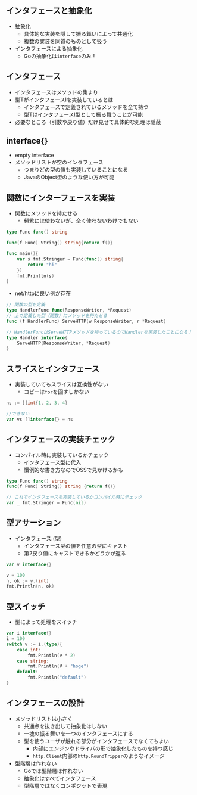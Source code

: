 ## インタフェースと抽象化
- 抽象化
  - 具体的な実装を隠して振る舞いによって共通化
  - 複数の実装を同質のものとして扱う
- インタフェースによる抽象化
  - Goの抽象化は`interface`のみ！

## インタフェース
- インタフェースはメソッドの集まり
- 型TがインタフェースIを実装しているとは
  - インタフェースで定義されているメソッドを全て持つ
  - 型TはインタフェースI型として振る舞うことが可能
- 必要なところ（引数や戻り値）だけ見せて具体的な処理は隠蔽

## interface{}
- empty interface
- メソッドリストが空のインタフェース
  - つまりどの型の値も実装していることになる
  - JavaのObject型のような使い方が可能
 
## 関数にインターフェースを実装
- 関数にメソッドを持たせる
  - 頻繁には使わないが、全く使わないわけでもない
```go
type Func func() string

func(f Func) String() string{return f()}

func main(){
	var s fmt.Stringer = Func(func() string{
		return "hi"
    })
	fmt.Println(s)
}
```
- net/httpに良い例が存在
```go
// 関数の型を定義
type HandlerFunc func(ResponseWriter, *Request)
// 上で定義した型（関数）にメソッドを持たせる
func (f HandlerFunc) ServeHTTP(w ResponseWriter, r *Request)

// HandlerFuncはServeHTTPメソッドを持っているのでHandlerを実装したことになる！
type Handler interface{
    ServeHTTP(ResponseWriter, *Request)
}
```

## スライスとインタフェース
- 実装していてもスライスは互換性がない
  - コピーは`for`を回すしかない
```go
ns := []int{1, 2, 3, 4}

//できない
var vs []interface{} = ns
```

## インタフェースの実装チェック
- コンパイル時に実装しているかチェック
  - インタフェース型に代入
  - 慣例的な書き方なのでOSSで見かけるかも
```go
type Func func() string
func(f Func) String() string {return f()}

// これでインタフェースを実装しているかコンパイル時にチェック
var _ fmt.Stringer = Func(nil)
```

## 型アサーション
- インタフェース.(型)
  - インタフェース型の値を任意の型にキャスト
  - 第2戻り値にキャストできるかどうかが返る
```go
var v interface{}

v = 100
n, ok := v.(int)
fmt.Println(n, ok)
```

## 型スイッチ
- 型によって処理をスイッチ
```go
var i interface{}
i = 100
switch v := i.(type){
    case int:
		fmt.Println(v * 2)
    case string:
		fmt.Println(V + "hoge")
    default:
		fmt.Println("default")
}
```

## インタフェースの設計
- メソッドリストは小さく
  - 共通点を抜き出して抽象化はしない
  - 一塊の振る舞いを一つのインタフェースにする
  - 型を使うユーザが触れる部分がインタフェースでなくてもよい
    - 内部にエンジンやドライバの形で抽象化したものを持つ感じ
    - `http.Client`内部の`http.RoundTripper`のようなイメージ
- 型階層は作れない
  - Goでは型階層は作れない
  - 抽象化はすべてインタフェース
  - 型階層ではなくコンポジットで表現